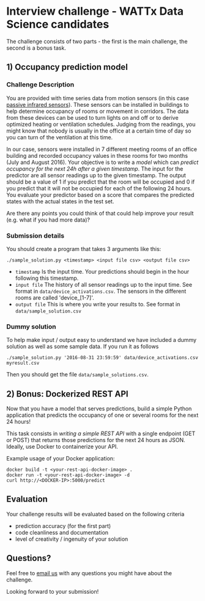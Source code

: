 # Interview challenge - WATTx Data Science candidates

The challenge consists of two parts - the first is the main challenge, the second is a bonus task.

## 1) Occupancy prediction model

### Challenge Description

You are provided with time series data from motion sensors (in this case [passive infrared sensors](https://en.wikipedia.org/wiki/Passive_infrared_sensor)). These sensors can be installed in buildings to help determine occupancy of rooms or movement in corridors. The data from these devices can be used to turn lights on and off or to derive optimized heating or ventilation schedules. Judging from the readings, you might know that nobody is usually in the office at a certain time of day so you can turn of the ventilation at this time.

In our case, sensors were installed in 7 different meeting rooms of an office building and recorded occupancy values in these rooms for two months (July and August 2016). Your objective is to write a *model* which can *predict occupancy for the next 24h after a given timestamp*. The input for the predictor are all sensor readings up to the given timestamp. The output should be a value of 1 if you predict that the room will be occupied and 0 if you predict that it will not be occupied for each of the following 24 hours. You evaluate your predictor based on a score that compares the predicted states with the actual states in the test set.

Are there any points you could think of that could help improve your result (e.g. what if you had more data)?

### Submission details

You should create a program that takes 3 arguments like this:

    ./sample_solution.py <timestamp> <input file csv> <output file csv>

* `timestamp` Is the input time. Your predictions should begin in the hour following this timestamp.
* `input file` The history of all sensor readings up to the input time. See format in `data/device_activations.csv`. The sensors in the different rooms are called 'device_[1-7]'.
* `output file` This is where you write your results to. See format in `data/sample_solution.csv`

### Dummy solution

To help make input / output easy to understand we have included a dummy solution as well as some sample data. If you run it as follows

    ./sample_solution.py '2016-08-31 23:59:59' data/device_activations.csv myresult.csv

Then you should get the file `data/sample_solutions.csv`.

## 2) Bonus: Dockerized REST API

Now that you have a model that serves predictions, build a simple Python application that predicts the occupancy of one or several rooms for the next 24 hours!

This task consists in *writing a simple REST API* with a single endpoint (GET or POST) that returns those predictions for the next 24 hours as JSON. Ideally, use Docker to containerize your API.

Example usage of your Docker application:

    docker build -t <your-rest-api-docker-image> .
    docker run -t <your-rest-api-docker-image> -d
    curl http://<DOCKER-IP>:5000/predict

## Evaluation

Your challenge results will be evaluated based on the following criteria

- prediction accuracy (for the first part)
- code cleanliness and documentation
- level of creativity / ingenuity of your solution

## Questions?

Feel free to [email us](mailto:ds@wattx.io) with any questions you might have about the challenge.

Looking forward to your submission!
